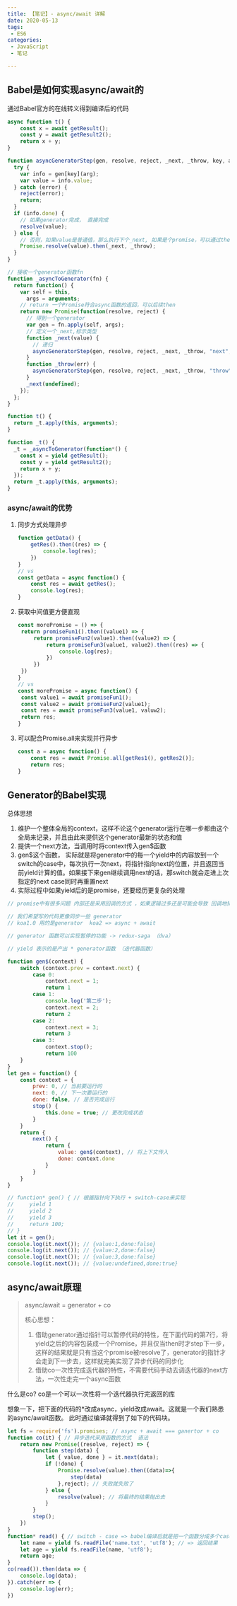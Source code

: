 ```yaml
---
title: 【笔记】- async/await 详解
date: 2020-05-13
tags:
 - ES6
categories:
 - JavaScript
 - 笔记

---
```


## Babel是如何实现async/await的

通过Babel官方的在线转义得到编译后的代码

```javascript
async function t() {
    const x = await getResult();
  	const y = await getResult2();
  	return x + y;
}
```

<!-- more -->

```javascript
function asyncGeneratorStep(gen, resolve, reject, _next, _throw, key, arg) {
  try {
    var info = gen[key](arg);
    var value = info.value;
  } catch (error) {
    reject(error);
    return;
  }
  if (info.done) {
    // 如果generator完成， 直接完成
    resolve(value);
  } else {
    // 否则，如果value是普通值，那么执行下个_next, 如果是个promise，可以通过then来自行判断进入next还是throw
    Promise.resolve(value).then(_next, _throw);
  }
}

// 接收一个generator函数fn
function _asyncToGenerator(fn) {
  return function() {
    var self = this,
      args = arguments;
    // return 一个Promise符合async函数的返回，可以后续then
    return new Promise(function(resolve, reject) {
      // 得到一个generator
      var gen = fn.apply(self, args);
      // 定义一个_next,标示类型
      function _next(value) {
        // 递归
        asyncGeneratorStep(gen, resolve, reject, _next, _throw, "next", value);
      }
      function _throw(err) {
        asyncGeneratorStep(gen, resolve, reject, _next, _throw, "throw", err);
      }
      _next(undefined);
    });
  };
}

function t() {
  return _t.apply(this, arguments);
}

function _t() {
  _t = _asyncToGenerator(function*() {
    const x = yield getResult();
    const y = yield getResult2();
    return x + y;
  });
  return _t.apply(this, arguments);
}
```

### async/await的优势

1. 同步方式处理异步

   ```javascript
   function getData() {
       getRes().then((res) => {
           console.log(res);
       })
   }
   // vs
   const getData = async function() {
       const res = await getRes();
       console.log(res);
   }
   
   ```

2. 获取中间值更方便直观

   ```javascript
   const morePromise = () => {
   	return promiseFun1().then((value1) => {
   		return promiseFun2(value1).then((value2) => {
   			return promiseFun3(value1, value2).then((res) => {
   				console.log(res);
   			})
   		}) 
   	})
   }
   // vs
   const morePromise = async function() {
   	const value1 = await promiseFun1();
   	const value2 = await promiseFun2(value1);
   	const res = await promiseFun3(value1, valuw2);
   	return res;
   }
   
   ```

3. 可以配合Promise.all来实现并行异步

   ```javascript
   const a = async function() {
       const res = await Promise.all[getRes1(), getRes2()];
       return res;
   }
   ```

   

## Generator的Babel实现

总体思想

1. 维护一个整体全局的context，这样不论这个generator运行在哪一步都由这个全局来记录，并且由此来提供这个generator最新的状态和值
2. 提供一个next方法，当调用时将context传入gen$函数
3. gen$这个函数， 实际就是将generator中的每一个yield中的内容放到一个switch的case中，每次执行一次next，将指针指向next的位置，并且返回当前yield计算的值。如果接下来gen继续调用next的话，那switch就会走进上次指定的next case同时再重置next
4. 实际过程中如果yield后的是promise，还要经历更复杂的处理

```javascript
// promise中有很多问题 内部还是采用回调的方式 ，如果逻辑过多还是可能会导致 回调地狱

// 我们希望写的代码更像同步一些 generator 
// koa1.0 用的是generator  koa2 => async + await

// generator 函数可以实现暂停的功能 -> redux-saga （dva）

// yield 表示的是产出 * generator函数 （迭代器函数）

function gen$(context) {
    switch (context.prev = context.next) {
        case 0:
            context.next = 1;
            return 1
        case 1:
            console.log('第二步');
            context.next = 2;
            return 2
        case 2:
            context.next = 3;
            return 3
        case 3:
            context.stop();
            return 100
    }
}
let gen = function() {
    const context = {
        prev: 0, // 当前要运行的
        next: 0, // 下一次要运行的
        done: false, // 是否完成运行
        stop() {
            this.done = true; // 更改完成状态
        }
    }
    return {
        next() {
            return {
                value: gen$(context), // 将上下文传入
                done: context.done
            }
        }
    }
}

// function* gen() { // 根据指针向下执行 + switch-case来实现
//     yield 1
//     yield 2
//     yield 3
//     return 100;
// }
let it = gen();
console.log(it.next()); // {value:1,done:false}
console.log(it.next()); // {value:2,done:false}
console.log(it.next()); // {value:3,done:false}
console.log(it.next()); // {value:undefined,done:true}
```

## async/await原理

> async/await = generator + co
>
> 核心思想：
>
> 1. 借助generator通过指针可以暂停代码的特性，在下面代码的第7行，将yield之后的内容包装成一个Promise，并且仅当then时才step下一步，这样的结果就是只有当这个promise被resolve了，generator的指针才会走到下一步去，这样就完美实现了异步代码的同步化
> 2. 借助co一次性完成迭代器的特性，不需要代码手动去调迭代器的next方法，一次性走完一个async函数

什么是co?  co是一个可以一次性将一个迭代器执行完返回的库

想象一下，把下面的代码的*改成async，yield改成await。这就是一个我们熟悉的async/await函数。 此时通过编译就得到了如下的代码块。

```javascript
let fs = require('fs').promises; // async + await === ganertor + co
function co(it) { // 异步迭代采用函数的方式  语法
    return new Promise((resolve, reject) => {
        function step(data) {
            let { value, done } = it.next(data);
            if (!done) {
                Promise.resolve(value).then((data)=>{
                    step(data)
                },reject); // 失败就失败了
            } else {
                resolve(value); // 将最终的结果抛出去
            }
        }
        step();
    })
}
function* read() { // switch - case => babel编译后就是把一个函数分成多个case 采用指针的方式向下移动
    let name = yield fs.readFile('name.txt', 'utf8'); // => 返回结果
    let age = yield fs.readFile(name, 'utf8');
    return age;
}
co(read()).then(data => {
    console.log(data);
}).catch(err => {
    console.log(err);
})
```

